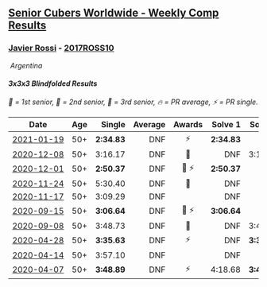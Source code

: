 <style>table {white-space: nowrap;}</style>
<link rel="stylesheet" type="text/css" href="/scw-comp/css/flags.css" />

## [Senior Cubers Worldwide - Weekly Comp Results](/scw-comp/results/)
### [Javier Rossi](README.md) - [2017ROSS10](https://www.worldcubeassociation.org/persons/2017ROSS10?event=333bf)

<i class="flag flag-AR" />&nbsp;Argentina

#### 3x3x3 Blindfolded Results

<span style="white-space: nowrap;">🥇 = 1st senior</span>, <span style="white-space: nowrap;">🥈 = 2nd senior</span>, <span style="white-space: nowrap;">🥉 = 3rd senior</span>, <span style="white-space: nowrap;">🔥 = PR average</span>, <span style="white-space: nowrap;">⚡ = PR single</span>.

| Date | Age | Single | Average | Awards | Solve 1 | Solve 2 | Solve 3 | Video |
| :--: | :--: | --: | --: | :--: | --: | --: | --: | :-- |
| [2021-01-19](../../results/2021-01-19/333bf.md) | 50+ | **2:34.83** | DNF | ⚡ | **2:34.83** | DNF | DNF | [Desktop](https://www.facebook.com/100000123498724/videos/4282451065102301) / [Mobile](https://m.facebook.com/100000123498724/videos/4282451065102301) |
| [2020-12-08](../../results/2020-12-08/333bf.md) | 50+ | 3:16.17 | DNF | 🥉 | DNF | 3:16.17 | 4:11.74 | [Desktop](https://www.facebook.com/100000123498724/videos/4156474651033277) / [Mobile](https://m.facebook.com/100000123498724/videos/4156474651033277) |
| [2020-12-01](../../results/2020-12-01/333bf.md) | 50+ | **2:50.37** | DNF | 🥇 ⚡ | **2:50.37** | DNF | DNF | [Desktop](https://www.facebook.com/100000123498724/videos/4134454599901949) / [Mobile](https://m.facebook.com/100000123498724/videos/4134454599901949) |
| [2020-11-24](../../results/2020-11-24/333bf.md) | 50+ | 5:30.40 | DNF | 🥈 | DNF | DNF | 5:30.40 | [Desktop](https://www.facebook.com/100000123498724/videos/4114270951920314) / [Mobile](https://m.facebook.com/100000123498724/videos/4114270951920314) |
| [2020-11-17](../../results/2020-11-17/333bf.md) | 50+ | 3:09.29 | DNF |  | DNF | DNF | 3:09.29 | [Desktop](https://www.facebook.com/100000123498724/videos/4094323393915070) / [Mobile](https://m.facebook.com/100000123498724/videos/4094323393915070) |
| [2020-09-15](../../results/2020-09-15/333bf.md) | 50+ | **3:06.64** | DNF | 🥉 ⚡ | **3:06.64** | DNF | DNF | [Desktop](https://www.facebook.com/javier.rossi.96/videos/3904116566269088) / [Mobile](https://m.facebook.com/javier.rossi.96/videos/3904116566269088) |
| [2020-09-08](../../results/2020-09-08/333bf.md) | 50+ | 3:48.73 | DNF | 🥉 | DNF | 3:48.73 | DNS | [Desktop](https://www.facebook.com/javier.rossi.96/videos/3881011455246266) / [Mobile](https://m.facebook.com/javier.rossi.96/videos/3881011455246266) |
| [2020-04-28](../../results/2020-04-28/333bf.md) | 50+ | **3:35.63** | DNF | ⚡ | DNF | **3:35.63** | DNF | [Desktop](https://www.facebook.com/events/534758690547855/permalink/535205530503171) / [Mobile](https://m.facebook.com/events/534758690547855?view=permalink&id=535205530503171) |
| [2020-04-14](../../results/2020-04-14/333bf.md) | 50+ | 3:57.10 | DNF |  | DNF | DNF | 3:57.10 | [Desktop](https://www.facebook.com/events/232067087873656/permalink/236148524132179) / [Mobile](https://m.facebook.com/events/232067087873656?view=permalink&id=236148524132179) |
| [2020-04-07](../../results/2020-04-07/333bf.md) | 50+ | **3:48.89** | DNF | ⚡ | 4:18.68 | **3:48.89** | DNF | [Desktop](https://www.facebook.com/events/258196271885699/permalink/258677585170901) / [Mobile](https://m.facebook.com/events/258196271885699?view=permalink&id=258677585170901) |


<!-- Global site tag (gtag.js) - Google Analytics -->
<script async src="https://www.googletagmanager.com/gtag/js?id=UA-86348435-3"></script>
<script>window.dataLayer = window.dataLayer || []; function gtag() {dataLayer.push(arguments);} gtag('js', new Date()); gtag('config', 'UA-86348435-3');</script>
